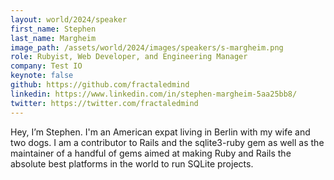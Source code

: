 ```yaml
---
layout: world/2024/speaker
first_name: Stephen
last_name: Margheim
image_path: /assets/world/2024/images/speakers/s-margheim.png
role: Rubyist, Web Developer, and Engineering Manager
company: Test IO
keynote: false
github: https://github.com/fractaledmind
linkedin: https://www.linkedin.com/in/stephen-margheim-5aa25bb8/
twitter: https://twitter.com/fractaledmind
---
```


Hey, I’m Stephen. I'm an American expat living in Berlin with my wife and two dogs. I am a contributor to Rails and the sqlite3-ruby gem as well as the maintainer of a handful of gems aimed at making Ruby and Rails the absolute best platforms in the world to run SQLite projects.